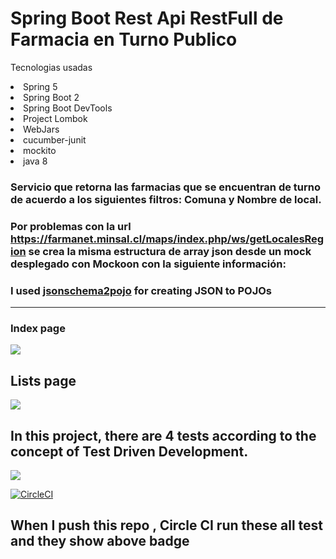 
# Spring Boot Rest Api RestFull de Farmacia en Turno Publico

Tecnologias usadas
  <li>Spring 5
  <li>Spring Boot 2 
  <li>Spring Boot DevTools 
  <li>Project Lombok
  <li>WebJars
  <li>cucumber-junit
  <li>mockito
  <li>java 8
 

### Servicio que retorna las farmacias que se encuentran de turno de acuerdo a los siguientes filtros: Comuna y Nombre de local.

### Por problemas con la url https://farmanet.minsal.cl/maps/index.php/ws/getLocalesRegion se crea la misma estructura de array json desde un mock desplegado con Mockoon con la siguiente información:

### I used <a href="http://www.jsonschema2pojo.org/">jsonschema2pojo</a> for creating JSON to POJOs

<hr/>

### Index page 

<img src="https://image.ibb.co/enzoR6/Screen_Shot_2018_02_03_at_19_20_00.png">

## Lists page  
<img src="https://image.ibb.co/n9Jhm6/Screen_Shot_2018_02_03_at_19_20_52.png" height=" " width="">

## In this project, there are 4 tests according to the concept of Test Driven Development.
<img src="https://image.ibb.co/gPTib6/Screen_Shot_2018_02_04_at_01_16_10.png" width="">



[![CircleCI](https://circleci.com/gh/ramazan/Spring-Rest-Template-Example.svg?style=svg)](https://circleci.com/gh/ramazan/Spring-Rest-Template-Example)
## When I push this repo , Circle CI run these all test and they show above badge


 

